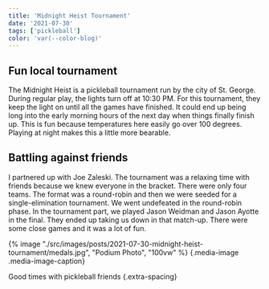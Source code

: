 ```yaml
---
title: 'Midnight Heist Tournament'
date: '2021-07-30'
tags: ['pickleball']
color: 'var(--color-blog)'
---
```


## Fun local tournament
The Midnight Heist is a pickleball tournament run by the city of St. George. During regular play, the lights turn off at 10:30 PM. For this tournament, they keep the light on until all the games have finished. It could end up being long into the early morning hours of the next day when things finally finish up. This is fun because temperatures here easily go over 100 degrees. Playing at night makes this a little more bearable. 

## Battling against friends
I partnered up with Joe Zaleski. The tournament was a relaxing time with friends because we knew everyone in the bracket. There were only four teams. The format was a round-robin and then we were seeded for a single-elimination tournament. We went undefeated in the round-robin phase. In the tournament part, we played Jason Weidman and Jason Ayotte in the final. They ended up taking us down in that match-up. There were some close games and it was a lot of fun. 

{% image "./src/images/posts/2021-07-30-midnight-heist-tournament/medals.jpg", "Podium Photo", "100vw" %}
{.media-image .media-image-caption}

Good times with pickleball friends
{.extra-spacing}